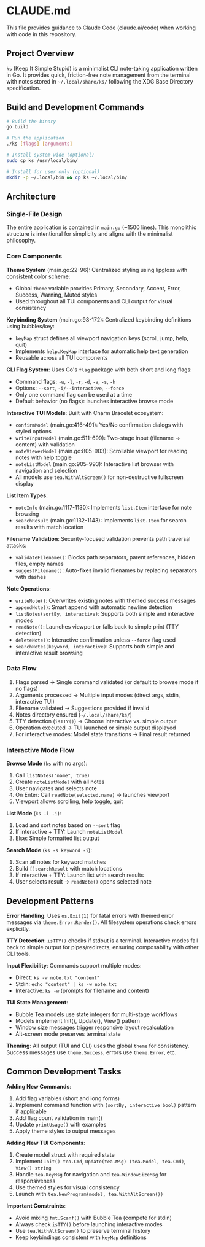 # CLAUDE.md

This file provides guidance to Claude Code (claude.ai/code) when working with code in this repository.

## Project Overview

`ks` (Keep It Simple Stupid) is a minimalist CLI note-taking application written in Go. It provides quick, friction-free note management from the terminal with notes stored in `~/.local/share/ks/` following the XDG Base Directory specification.

## Build and Development Commands

```bash
# Build the binary
go build

# Run the application
./ks [flags] [arguments]

# Install system-wide (optional)
sudo cp ks /usr/local/bin/

# Install for user only (optional)
mkdir -p ~/.local/bin && cp ks ~/.local/bin/
```

## Architecture

### Single-File Design

The entire application is contained in `main.go` (~1500 lines). This monolithic structure is intentional for simplicity and aligns with the minimalist philosophy.

### Core Components

**Theme System** (main.go:22-96): Centralized styling using lipgloss with consistent color scheme:
- Global `theme` variable provides Primary, Secondary, Accent, Error, Success, Warning, Muted styles
- Used throughout all TUI components and CLI output for visual consistency

**Keybinding System** (main.go:98-172): Centralized keybinding definitions using bubbles/key:
- `keyMap` struct defines all viewport navigation keys (scroll, jump, help, quit)
- Implements `help.KeyMap` interface for automatic help text generation
- Reusable across all TUI components

**CLI Flag System**: Uses Go's `flag` package with both short and long flags:
- Command flags: `-w`, `-l`, `-r`, `-d`, `-a`, `-s`, `-h`
- Options: `--sort`, `-i/--interactive`, `--force`
- Only one command flag can be used at a time
- Default behavior (no flags): launches interactive browse mode

**Interactive TUI Models**: Built with Charm Bracelet ecosystem:
- `confirmModel` (main.go:416-491): Yes/No confirmation dialogs with styled options
- `writeInputModel` (main.go:511-699): Two-stage input (filename → content) with validation
- `noteViewerModel` (main.go:805-903): Scrollable viewport for reading notes with help toggle
- `noteListModel` (main.go:905-993): Interactive list browser with navigation and selection
- All models use `tea.WithAltScreen()` for non-destructive fullscreen display

**List Item Types**:
- `noteInfo` (main.go:1117-1130): Implements `list.Item` interface for note browsing
- `searchResult` (main.go:1132-1143): Implements `list.Item` for search results with match location

**Filename Validation**: Security-focused validation prevents path traversal attacks:
- `validateFilename()`: Blocks path separators, parent references, hidden files, empty names
- `suggestFilename()`: Auto-fixes invalid filenames by replacing separators with dashes

**Note Operations**:
- `writeNote()`: Overwrites existing notes with themed success messages
- `appendNote()`: Smart append with automatic newline detection
- `listNotes(sortBy, interactive)`: Supports both simple and interactive modes
- `readNote()`: Launches viewport or falls back to simple print (TTY detection)
- `deleteNote()`: Interactive confirmation unless `--force` flag used
- `searchNotes(keyword, interactive)`: Supports both simple and interactive result browsing

### Data Flow

1. Flags parsed → Single command validated (or default to browse mode if no flags)
2. Arguments processed → Multiple input modes (direct args, stdin, interactive TUI)
3. Filename validated → Suggestions provided if invalid
4. Notes directory ensured (`~/.local/share/ks/`)
5. TTY detection (`isTTY()`) → Choose interactive vs. simple output
6. Operation executed → TUI launched or simple output displayed
7. For interactive modes: Model state transitions → Final result returned

### Interactive Mode Flow

**Browse Mode** (`ks` with no args):
1. Call `listNotes("name", true)`
2. Create `noteListModel` with all notes
3. User navigates and selects note
4. On Enter: Call `readNote(selected.name)` → launches viewport
5. Viewport allows scrolling, help toggle, quit

**List Mode** (`ks -l -i`):
1. Load and sort notes based on `--sort` flag
2. If interactive + TTY: Launch `noteListModel`
3. Else: Simple formatted list output

**Search Mode** (`ks -s keyword -i`):
1. Scan all notes for keyword matches
2. Build `[]searchResult` with match locations
3. If interactive + TTY: Launch list with search results
4. User selects result → `readNote()` opens selected note

## Development Patterns

**Error Handling**: Uses `os.Exit(1)` for fatal errors with themed error messages via `theme.Error.Render()`. All filesystem operations check errors explicitly.

**TTY Detection**: `isTTY()` checks if stdout is a terminal. Interactive modes fall back to simple output for pipes/redirects, ensuring composability with other CLI tools.

**Input Flexibility**: Commands support multiple modes:
- Direct: `ks -w note.txt "content"`
- Stdin: `echo "content" | ks -w note.txt`
- Interactive: `ks -w` (prompts for filename and content)

**TUI State Management**:
- Bubble Tea models use state integers for multi-stage workflows
- Models implement Init(), Update(), View() pattern
- Window size messages trigger responsive layout recalculation
- Alt-screen mode preserves terminal state

**Theming**: All output (TUI and CLI) uses the global `theme` for consistency. Success messages use `theme.Success`, errors use `theme.Error`, etc.

## Common Development Tasks

**Adding New Commands**:
1. Add flag variables (short and long forms)
2. Implement command function with `(sortBy, interactive bool)` pattern if applicable
3. Add flag count validation in main()
4. Update `printUsage()` with examples
5. Apply theme styles to output messages

**Adding New TUI Components**:
1. Create model struct with required state
2. Implement `Init() tea.Cmd`, `Update(tea.Msg) (tea.Model, tea.Cmd)`, `View() string`
3. Handle `tea.KeyMsg` for navigation and `tea.WindowSizeMsg` for responsiveness
4. Use themed styles for visual consistency
5. Launch with `tea.NewProgram(model, tea.WithAltScreen())`

**Important Constraints**:
- Avoid mixing `fmt.Scanf()` with Bubble Tea (compete for stdin)
- Always check `isTTY()` before launching interactive modes
- Use `tea.WithAltScreen()` to preserve terminal history
- Keep keybindings consistent with `keyMap` definitions

